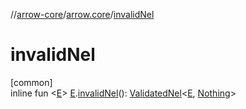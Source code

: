 //[arrow-core](../../index.md)/[arrow.core](index.md)/[invalidNel](invalid-nel.md)

# invalidNel

[common]\
inline fun &lt;[E](invalid-nel.md)&gt; [E](invalid-nel.md).[invalidNel](invalid-nel.md)(): [ValidatedNel](index.md#682410975%2FClasslikes%2F-1961959459)&lt;[E](invalid-nel.md), [Nothing](https://kotlinlang.org/api/latest/jvm/stdlib/kotlin/-nothing/index.html)&gt;
